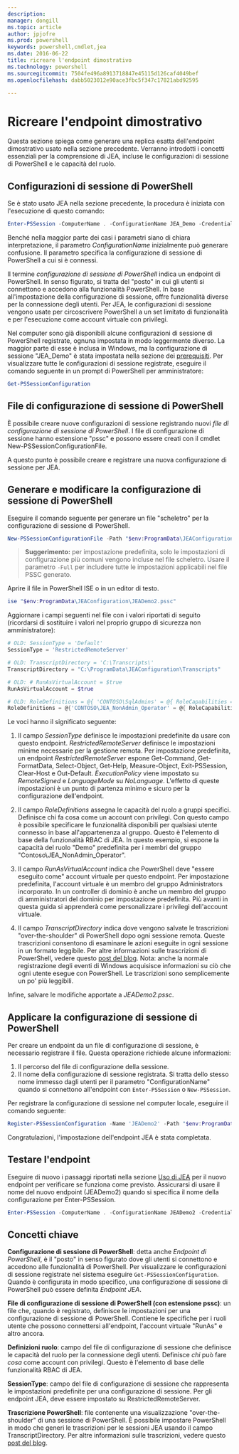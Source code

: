 ```yaml
---
description: 
manager: dongill
ms.topic: article
author: jpjofre
ms.prod: powershell
keywords: powershell,cmdlet,jea
ms.date: 2016-06-22
title: ricreare l'endpoint dimostrativo
ms.technology: powershell
ms.sourcegitcommit: 7504fe496a8913718847e45115d126caf4049bef
ms.openlocfilehash: dabb5023012e90ace3fbc5f347c17821abd92595

---
```


# Ricreare l'endpoint dimostrativo
Questa sezione spiega come generare una replica esatta dell'endpoint dimostrativo usato nella sezione precedente.
Verranno introdotti i concetti essenziali per la comprensione di JEA, incluse le configurazioni di sessione di PowerShell e le capacità del ruolo.

## Configurazioni di sessione di PowerShell
Se è stato usato JEA nella sezione precedente, la procedura è iniziata con l'esecuzione di questo comando:

```PowerShell
Enter-PSSession -ComputerName . -ConfigurationName JEA_Demo -Credential $NonAdminCred
```

Benché nella maggior parte dei casi i parametri siano di chiara interpretazione, il parametro *ConfigurationName* inizialmente può generare confusione.
Il parametro specifica la configurazione di sessione di PowerShell a cui si è connessi.

Il termine *configurazione di sessione di PowerShell* indica un endpoint di PowerShell.
In senso figurato, si tratta del "posto" in cui gli utenti si connettono e accedono alla funzionalità PowerShell.
In base all'impostazione della configurazione di sessione, offre funzionalità diverse per la connessione degli utenti.
Per JEA, le configurazioni di sessione vengono usate per circoscrivere PowerShell a un set limitato di funzionalità e per l'esecuzione come account virtuale con privilegi.

Nel computer sono già disponibili alcune configurazioni di sessione di PowerShell registrate, ognuna impostata in modo leggermente diverso.
La maggior parte di esse è inclusa in Windows, ma la configurazione di sessione "JEA_Demo" è stata impostata nella sezione dei [prerequisiti](prerequisites.md).
Per visualizzare tutte le configurazioni di sessione registrate, eseguire il comando seguente in un prompt di PowerShell per amministratore:

```PowerShell
Get-PSSessionConfiguration
```

## File di configurazione di sessione di PowerShell
È possibile creare nuove configurazioni di sessione registrando nuovi *file di configurazione di sessione di PowerShell*.
I file di configurazione di sessione hanno estensione "pssc"
e possono essere creati con il cmdlet New-PSSessionConfigurationFile.

A questo punto è possibile creare e registrare una nuova configurazione di sessione per JEA.

## Generare e modificare la configurazione di sessione di PowerShell
Eseguire il comando seguente per generare un file "scheletro" per la configurazione di sessione di PowerShell.

```PowerShell
New-PSSessionConfigurationFile -Path "$env:ProgramData\JEAConfiguration\JEADemo2.pssc"
```

> **Suggerimento:** per impostazione predefinita, solo le impostazioni di configurazione più comuni vengono incluse nel file scheletro.
> Usare il parametro `-Full` per includere tutte le impostazioni applicabili nel file PSSC generato.

Aprire il file in PowerShell ISE o in un editor di testo.

```PowerShell
ise "$env:ProgramData\JEAConfiguration\JEADemo2.pssc"
```

Aggiornare i campi seguenti nel file con i valori riportati di seguito (ricordarsi di sostituire i valori nel proprio gruppo di sicurezza non amministratore):

```PowerShell
# OLD: SessionType = 'Default'
SessionType = 'RestrictedRemoteServer'

# OLD: TranscriptDirectory = 'C:\Transcripts\'
TranscriptDirectory = "C:\ProgramData\JEAConfiguration\Transcripts"

# OLD: # RunAsVirtualAccount = $true
RunAsVirtualAccount = $true

# OLD: RoleDefinitions = @{ 'CONTOSO\SqlAdmins' = @{ RoleCapabilities = 'SqlAdministration' }; 'CONTOSO\ServerMonitors' = @{ VisibleCmdlets = 'Get-Process' } }
RoleDefinitions = @{'CONTOSO\JEA_NonAdmin_Operator' = @{ RoleCapabilities =  'Maintenance' }}
```

Le voci hanno il significato seguente:

1.  Il campo *SessionType* definisce le impostazioni predefinite da usare con questo endpoint.
*RestrictedRemoteServer* definisce le impostazioni minime necessarie per la gestione remota.
Per impostazione predefinita, un endpoint *RestrictedRemoteServer* espone Get-Command, Get-FormatData, Select-Object, Get-Help, Measure-Object, Exit-PSSession, Clear-Host e Out-Default.
*ExecutionPolicy* viene impostato su *RemoteSigned* e *LanguageMode* su *NoLanguage*.
L'effetto di queste impostazioni è un punto di partenza minimo e sicuro per la configurazione dell'endpoint.

2.  Il campo *RoleDefinitions* assegna le capacità del ruolo a gruppi specifici.
Definisce chi fa cosa come un account con privilegi.
Con questo campo è possibile specificare le funzionalità disponibili per qualsiasi utente connesso in base all'appartenenza al gruppo.
Questo è l'elemento di base della funzionalità RBAC di JEA.
In questo esempio, si espone la capacità del ruolo "Demo" predefinita per i membri del gruppo "Contoso\JEA_NonAdmin_Operator".

3.  Il campo *RunAsVirtualAccount* indica che PowerShell deve "essere eseguito come" account virtuale per questo endpoint.
Per impostazione predefinita, l'account virtuale è un membro del gruppo Administrators incorporato.
In un controller di dominio è anche un membro del gruppo di amministratori del dominio per impostazione predefinita.
Più avanti in questa guida si apprenderà come personalizzare i privilegi dell'account virtuale.

4.  Il campo *TranscriptDirectory* indica dove vengono salvate le trascrizioni "over-the-shoulder" di PowerShell dopo ogni sessione remota.
Queste trascrizioni consentono di esaminare le azioni eseguite in ogni sessione in un formato leggibile.
Per altre informazioni sulle trascrizioni di PowerShell, vedere questo [post del blog](http://blogs.msdn.com/b/powershell/archive/2015/06/09/powershell-the-blue-team.aspx).
Nota: anche la normale registrazione degli eventi di Windows acquisisce informazioni su ciò che ogni utente esegue con PowerShell.
Le trascrizioni sono semplicemente un po' più leggibili.

Infine, salvare le modifiche apportate a *JEADemo2.pssc*.

## Applicare la configurazione di sessione di PowerShell

Per creare un endpoint da un file di configurazione di sessione, è necessario registrare il file.
Questa operazione richiede alcune informazioni:

1. Il percorso del file di configurazione della sessione.
2. Il nome della configurazione di sessione registrata. Si tratta dello stesso nome immesso dagli utenti per il parametro "ConfigurationName" quando si connettono all'endpoint con `Enter-PSSession` o `New-PSSession`.

Per registrare la configurazione di sessione nel computer locale, eseguire il comando seguente:

```PowerShell
Register-PSSessionConfiguration -Name 'JEADemo2' -Path "$env:ProgramData\JEAConfiguration\JEADemo2.pssc"
```

Congratulazioni, l'impostazione dell'endpoint JEA è stata completata.

## Testare l'endpoint
Eseguire di nuovo i passaggi riportati nella sezione [Uso di JEA](using-jea.md) per il nuovo endpoint per verificare se funziona come previsto.
Assicurarsi di usare il nome del nuovo endpoint (JEADemo2) quando si specifica il nome della configurazione per Enter-PSSession.

```PowerShell
Enter-PSSession -ComputerName . -ConfigurationName JEADemo2 -Credential $NonAdminCred
```

## Concetti chiave
**Configurazione di sessione di PowerShell**: detta anche *Endpoint di PowerShell*, è il "posto" in senso figurato dove gli utenti si connettono e accedono alle funzionalità di PowerShell.
Per visualizzare le configurazioni di sessione registrate nel sistema eseguire `Get-PSSessionConfiguration`.
Quando è configurata in modo specifico, una configurazione di sessione di PowerShell può essere definita *Endpoint JEA*.

**File di configurazione di sessione di PowerShell (con estensione pssc)**: un file che, quando è registrato, definisce le impostazioni per una configurazione di sessione di PowerShell.
Contiene le specifiche per i ruoli utente che possono connettersi all'endpoint, l'account virtuale "RunAs" e altro ancora.     

**Definizioni ruolo**: campo del file di configurazione di sessione che definisce le capacità del ruolo per la connessione degli utenti.
Definisce *chi* può fare *cosa* come account con privilegi.
Questo è l'elemento di base delle funzionalità RBAC di JEA.

**SessionType**: campo del file di configurazione di sessione che rappresenta le impostazioni predefinite per una configurazione di sessione.
Per gli endpoint JEA, deve essere impostato su RestrictedRemoteServer.

**Trascrizione PowerShell**: file contenente una visualizzazione "over-the-shoulder" di una sessione di PowerShell.
È possibile impostare PowerShell in modo che generi le trascrizioni per le sessioni JEA usando il campo TranscriptDirectory.
Per altre informazioni sulle trascrizioni, vedere questo [post del blog](https://technet.microsoft.com/en-us/magazine/ff687007.aspx).




<!--HONumber=Jun16_HO4-->


